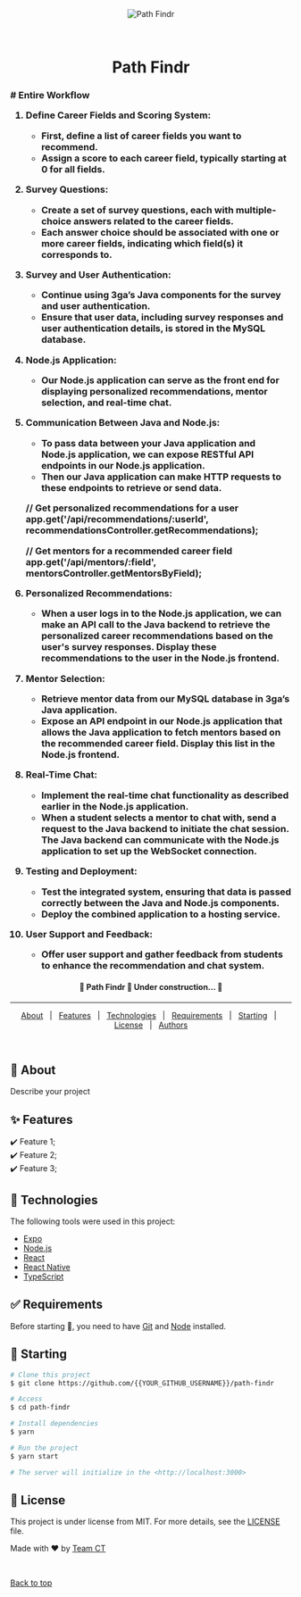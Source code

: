 <div align="center" id="top"> 
  <img src="./.github/app.gif" alt="Path Findr" />

  &#xa0;

  <!-- <a href="https://pathfindr.netlify.app">Demo</a> -->
</div>

<h1 align="center">Path Findr</h1>

<p align="center">
  <!-- <img alt="Github top language" src="https://img.shields.io/github/languages/top/{{YOUR_GITHUB_USERNAME}}/path-findr?color=56BEB8">

  <!-- <img alt="Github language count" src="https://img.shields.io/github/languages/count/{{YOUR_GITHUB_USERNAME}}/path-findr?color=56BEB8"> -->

  <!-- <img alt="Repository size" src="https://img.shields.io/github/repo-size/{{YOUR_GITHUB_USERNAME}}/path-findr?color=56BEB8"> -->

  <!-- <img alt="License" src="https://img.shields.io/github/license/{{YOUR_GITHUB_USERNAME}}/path-findr?color=56BEB8"> --> 

  <!-- <img alt="Github issues" src="https://img.shields.io/github/issues/{{YOUR_GITHUB_USERNAME}}/path-findr?color=56BEB8" /> -->

  <!-- <img alt="Github forks" src="https://img.shields.io/github/forks/{{YOUR_GITHUB_USERNAME}}/path-findr?color=56BEB8" /> -->

  <!-- <img alt="Github stars" src="https://img.shields.io/github/stars/{{YOUR_GITHUB_USERNAME}}/path-findr?color=56BEB8" /> -->
</p>

<!-- Status -->
<h3 align center>
	# Entire Workflow

1. **Define Career Fields and Scoring System**:
    - First, define a list of career fields you want to recommend.
    - Assign a score to each career field, typically starting at 0 for all fields.
2. **Survey Questions**:
    - Create a set of survey questions, each with multiple-choice answers related to the career fields.
    - Each answer choice should be associated with one or more career fields, indicating which field(s) it corresponds to.
3. **Survey and User Authentication**:
    - Continue using 3ga’s Java components for the survey and user authentication.
    - Ensure that user data, including survey responses and user authentication details, is stored in the MySQL database.
4. **Node.js Application**:
    - Our Node.js application can serve as the front end for displaying personalized recommendations, mentor selection, and real-time chat.
5. **Communication Between Java and Node.js**:
    - To pass data between your Java application and Node.js application, we can expose RESTful API endpoints in our Node.js application.
    - Then our Java application can make HTTP requests to these endpoints to retrieve or send data.
    
    // Get personalized recommendations for a user
    app.get('/api/recommendations/:userId', recommendationsController.getRecommendations);
    
    // Get mentors for a recommended career field
    app.get('/api/mentors/:field', mentorsController.getMentorsByField);
    
6. **Personalized Recommendations**:
    - When a user logs in to the Node.js application, we can make an API call to the Java backend to retrieve the personalized career recommendations based on the user's survey responses. Display these recommendations to the user in the Node.js frontend.
7. **Mentor Selection**:
    - Retrieve mentor data from our MySQL database in 3ga’s Java application.
    - Expose an API endpoint in our Node.js application that allows the Java application to fetch mentors based on the recommended career field. Display this list in the Node.js frontend.
8. **Real-Time Chat**:
    - Implement the real-time chat functionality as described earlier in the Node.js application.
    - When a student selects a mentor to chat with, send a request to the Java backend to initiate the chat session. The Java backend can communicate with the Node.js application to set up the WebSocket connection.
9. **Testing and Deployment**:
    - Test the integrated system, ensuring that data is passed correctly between the Java and Node.js components.
    - Deploy the combined application to a hosting service.
10. **User Support and Feedback**:
    - Offer user support and gather feedback from students to enhance the recommendation and chat system.
</h3>
 <h4 align="center"> 
	🚧  Path Findr 🚀 Under construction...  🚧
</h4>  
<!-- git config --global user.email "you@example.com" -->
<!-- git config --global user.name "Your Name" -->

<hr>

<p align="center">
  <a href="#dart-about">About</a> &#xa0; | &#xa0; 
  <a href="#sparkles-features">Features</a> &#xa0; | &#xa0;
  <a href="#rocket-technologies">Technologies</a> &#xa0; | &#xa0;
  <a href="#white_check_mark-requirements">Requirements</a> &#xa0; | &#xa0;
  <a href="#checkered_flag-starting">Starting</a> &#xa0; | &#xa0;
  <a href="#memo-license">License</a> &#xa0; | &#xa0;
  <a href="https://github.com/{{YOUR_GITHUB_USERNAME}}" target="_blank">Authors</a>
</p>

<br>

## :dart: About ##

Describe your project

## :sparkles: Features ##

:heavy_check_mark: Feature 1;\
:heavy_check_mark: Feature 2;\
:heavy_check_mark: Feature 3;

## :rocket: Technologies ##

The following tools were used in this project:

- [Expo](https://expo.io/)
- [Node.js](https://nodejs.org/en/)
- [React](https://pt-br.reactjs.org/)
- [React Native](https://reactnative.dev/)
- [TypeScript](https://www.typescriptlang.org/)

## :white_check_mark: Requirements ##

Before starting :checkered_flag:, you need to have [Git](https://git-scm.com) and [Node](https://nodejs.org/en/) installed.

## :checkered_flag: Starting ##

```bash
# Clone this project
$ git clone https://github.com/{{YOUR_GITHUB_USERNAME}}/path-findr

# Access
$ cd path-findr

# Install dependencies
$ yarn

# Run the project
$ yarn start

# The server will initialize in the <http://localhost:3000>
```

## :memo: License ##

This project is under license from MIT. For more details, see the [LICENSE](LICENSE.md) file.


Made with :heart: by <a href="https://github.com/{{YOUR_GITHUB_USERNAME}}" target="_blank">Team CT</a>

&#xa0;

<a href="#top">Back to top</a>
